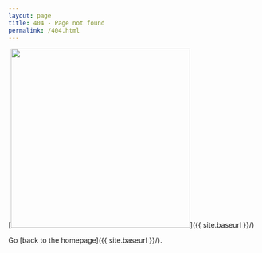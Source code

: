 ```yaml
---
layout: page
title: 404 - Page not found
permalink: /404.html
---
```


[<img src="{{ site.baseurl }}/images/404.png" style="width: 360px;"/>]({{ site.baseurl }}/)

Go [back to the homepage]({{ site.baseurl }}/).

